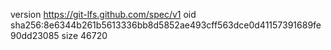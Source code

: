 version https://git-lfs.github.com/spec/v1
oid sha256:8e6344b261b5613336bb8d5852ae493cff563dce0d41157391689fe90dd23085
size 46720
